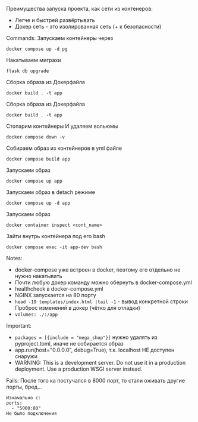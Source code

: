 
Преимущества запуска проекта, как сети из контенеров:
- Легче и быстрей развёртывать
- Докер сеть - это изолированная сеть (+ к безопасности)


Commands:
Запускаем контейнеры через 
```shell
docker compose up -d pg
```

Накатываем миграхи
```shell
flask db upgrade
```

Сборка образа из Докерфайла
```shell
docker build . -t app
```

Сборка образа из Докерфайла
```shell
docker build . -t app
```

Стопарим контейнеры И удаляем вольюмы
```shell
docker compose down -v
```

Собираем образ из контейнеров в yml файле
```shell
docker compose build app
```

Запускаем образ 
```shell
docker compose up app
```

Запускаем образ в detach режиме
```shell
docker compose up -d app
```

Запускаем образ 
```shell
docker container inspect <cont_name>
```

Зайти внутрь контейнера под его bash
```shell
docker compose exec -it app-dev bash
```


Notes:
- docker-compose уже встроен в docker, поэтому его отдельно не нужно накатывать
- Почти любую докер команду можно обернуть в docker-compose.yml
- healthcheck в docker-compose.yml
- NGINX запускается на 80 порту
- `head -19 templates/index.html |tail -1` - вывод конкретной строки
Проброс изменений в докер (чётко для отладки) 
- `volumes:
          ./:/app`


Important:
- `packages = [{include = "mega_shop"}]` нужно удалять из pyproject.toml, иначе
не собирается образ
- app.run(host="0.0.0.0", debug=True), т.к. localhost НЕ доступен снаружи
-  WARNING: This is a development server. Do not use it in a production deployment. 
Use a production WSGI server instead.

Fails:
    После того ка постучался в 8000 порт, то стали оживать другие порты, бред...

    Изначально с:
    ports:
      - "5000:80"
    Не было подключения